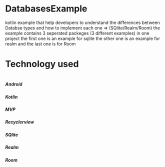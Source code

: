 # DatabasesExample
kotlin example that help developers to understand the differences between Databse types and how to implement each one => (SQlite/Realm/Room)
the example contains 3 seperated packeges (3 different examples) in one project 
the first one is an example for sqlite 
the other one is an example for realm 
and the last one is for Room

<h1>Technology used<h1/>
<h5>Android</h5>
<h5>Kotlin</h5>
<h5>MVP</h5>
<h5>Recyclerview</h5>
<h5>SQlite</h5>
<h5>Realm</h5>
<h5>Room</h5>
